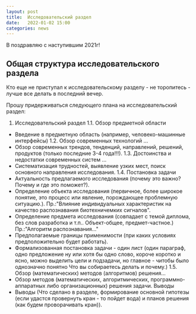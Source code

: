 ```yaml
---
layout: post
title:  Исследовательский раздел
date:   2022-01-02 15:00
categories: news
---
```


В поздравляю с наступившим 2021г!

## Общая структура исследовательского раздела

Кто еще не приступал к исследовательскому разделу - не торопитесь - лучше все делать в последний вечер.

Прошу придерживаться следующего плана на исследовательский раздел:

1. Исследовательский раздел
1.1. Обзор предметной области
  * Введение в предметную область (например, человеко-машинные интерфейсы)
1.2. Обзор современных технологий ...
  * Обзор современных трендов, тенденций, направлений, решений, продуктов (только последние 3-4 года!!!).
1.3. Достоинства и недостатки современных систем ...
  * Систематизация трудностей, выявление узких мест, поиск основного направления исследования.
1.4. Постановка задачи
  * Актуальность предлагаемого исследования (почему это важно? Почему и где это поможет?).
  * Определение объекта исследования (первичное, более широкое понятие, это процесс или явление, порождающее проблемную ситуацию.). Пр.:"Влияние индивидуальных характеристик на качество распознавания биотехничемких сигналов".
  * Определение предмета исследования (совпадает с темой диплома, без слов разработка и т.п.. Объект-общее, предмет-частное.) Пр.:"Алгоритм распознавания..."
  * Предполагаемые границы применимости (при каких условиях предположительно будет работать).
  * Формализованная постановка задачи - один лист (один параграф, одно предложение ну или хотя бы одно слово, короче коротко и ясно, можно выделить цели и подзадачи, но главное - читобы было однозначно понятно Что вы собираетесь делать и почему.)
1.5. Обзор (математических) методов (алгоритмов) решения...
  * Обзор методов (математических, алгоритмических, программно-аппаратных либо организационных) решения задачи.
Выводы
  * Выводы (Что сделано в разделе, формирование основной гипотезы (если удастся провернуть кран - то пойдет вода) и планов решения (как будем проворачивать кран)).
